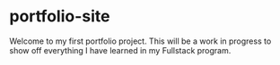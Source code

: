 # portfolio-site

Welcome to my first portfolio project. This will be a work in progress to show off everything I have learned in my Fullstack program.